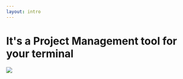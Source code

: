 ```yaml
---
layout: intro
---
```


# It's a Project Management tool for your terminal

<div class="flex items-center justify-center">
    <img class="w-80" src="/backlog.1.2.jpg">
</div>
